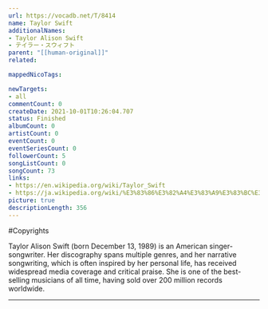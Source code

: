 ```yaml
---
url: https://vocadb.net/T/8414
name: Taylor Swift
additionalNames: 
- Taylor Alison Swift
- テイラー・スウィフト
parent: "[[human-original]]"
related:

mappedNicoTags:

newTargets:
- all
commentCount: 0
createDate: 2021-10-01T10:26:04.707
status: Finished
albumCount: 0
artistCount: 0
eventCount: 0
eventSeriesCount: 0
followerCount: 5
songListCount: 0
songCount: 73
links: 
- https://en.wikipedia.org/wiki/Taylor_Swift
- https://ja.wikipedia.org/wiki/%E3%83%86%E3%82%A4%E3%83%A9%E3%83%BC%E3%83%BB%E3%82%B9%E3%82%A6%E3%82%A3%E3%83%95%E3%83%88
picture: true
descriptionLength: 356
---
```


#Copyrights

Taylor Alison Swift (born December 13, 1989) is an American singer-songwriter. Her discography spans multiple genres, and her narrative songwriting, which is often inspired by her personal life, has received widespread media coverage and critical praise. She is one of the best-selling musicians of all time, having sold over 200 million records worldwide.

---

